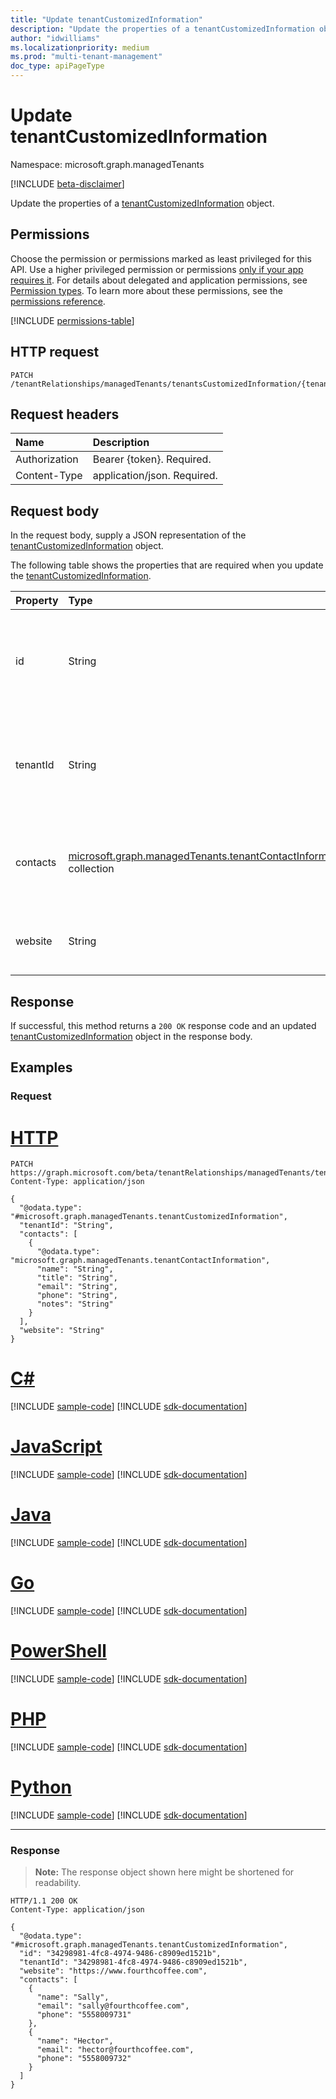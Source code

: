 ```yaml
---
title: "Update tenantCustomizedInformation"
description: "Update the properties of a tenantCustomizedInformation object."
author: "idwilliams"
ms.localizationpriority: medium
ms.prod: "multi-tenant-management"
doc_type: apiPageType
---
```


# Update tenantCustomizedInformation
Namespace: microsoft.graph.managedTenants

[!INCLUDE [beta-disclaimer](../../includes/beta-disclaimer.md)]

Update the properties of a [tenantCustomizedInformation](../resources/managedtenants-tenantcustomizedinformation.md) object.

## Permissions
Choose the permission or permissions marked as least privileged for this API. Use a higher privileged permission or permissions [only if your app requires it](/graph/permissions-overview#best-practices-for-using-microsoft-graph-permissions). For details about delegated and application permissions, see [Permission types](/graph/permissions-overview#permission-types). To learn more about these permissions, see the [permissions reference](/graph/permissions-reference).

<!-- { "blockType": "permissions", "name": "managedtenants_tenantcustomizedinformation_update" } -->
[!INCLUDE [permissions-table](../includes/permissions/managedtenants-tenantcustomizedinformation-update-permissions.md)]

## HTTP request

<!-- {
  "blockType": "ignored"
}
-->
``` http
PATCH /tenantRelationships/managedTenants/tenantsCustomizedInformation/{tenantCustomizedInformationId}
```

## Request headers
|Name|Description|
|:---|:---|
|Authorization|Bearer {token}. Required.|
|Content-Type|application/json. Required.|

## Request body
In the request body, supply a JSON representation of the [tenantCustomizedInformation](../resources/managedtenants-tenantcustomizedinformation.md) object.

The following table shows the properties that are required when you update the [tenantCustomizedInformation](../resources/managedtenants-tenantcustomizedinformation.md).

|Property|Type|Description|
|:---|:---|:---|
|id|String|The Azure Active Directory tenant identifier for the managed tenant.|
|tenantId|String|The Azure Active Directory tenant identifier for the [managed tenant](../resources/managedtenants-tenant.md).|
|contacts|[microsoft.graph.managedTenants.tenantContactInformation](../resources/managedtenants-tenantcontactinformation.md) collection|The collection of contacts associated with the managed tenant.|
|website|String|The website for the managed tenant.|

## Response

If successful, this method returns a `200 OK` response code and an updated [tenantCustomizedInformation](../resources/managedtenants-tenantcustomizedinformation.md) object in the response body.

## Examples

### Request

# [HTTP](#tab/http)
<!-- {
  "blockType": "request",
  "name": "update_tenantcustomizedinformation"
}
-->
``` http
PATCH https://graph.microsoft.com/beta/tenantRelationships/managedTenants/tenantsCustomizedInformation/{tenantCustomizedInformationId}
Content-Type: application/json

{
  "@odata.type": "#microsoft.graph.managedTenants.tenantCustomizedInformation",
  "tenantId": "String",
  "contacts": [
    {
      "@odata.type": "microsoft.graph.managedTenants.tenantContactInformation",
      "name": "String",
      "title": "String",
      "email": "String",
      "phone": "String",
      "notes": "String"
    }
  ],
  "website": "String"
}
```

# [C#](#tab/csharp)
[!INCLUDE [sample-code](../includes/snippets/csharp/update-tenantcustomizedinformation-csharp-snippets.md)]
[!INCLUDE [sdk-documentation](../includes/snippets/snippets-sdk-documentation-link.md)]

# [JavaScript](#tab/javascript)
[!INCLUDE [sample-code](../includes/snippets/javascript/update-tenantcustomizedinformation-javascript-snippets.md)]
[!INCLUDE [sdk-documentation](../includes/snippets/snippets-sdk-documentation-link.md)]

# [Java](#tab/java)
[!INCLUDE [sample-code](../includes/snippets/java/update-tenantcustomizedinformation-java-snippets.md)]
[!INCLUDE [sdk-documentation](../includes/snippets/snippets-sdk-documentation-link.md)]

# [Go](#tab/go)
[!INCLUDE [sample-code](../includes/snippets/go/update-tenantcustomizedinformation-go-snippets.md)]
[!INCLUDE [sdk-documentation](../includes/snippets/snippets-sdk-documentation-link.md)]

# [PowerShell](#tab/powershell)
[!INCLUDE [sample-code](../includes/snippets/powershell/update-tenantcustomizedinformation-powershell-snippets.md)]
[!INCLUDE [sdk-documentation](../includes/snippets/snippets-sdk-documentation-link.md)]

# [PHP](#tab/php)
[!INCLUDE [sample-code](../includes/snippets/php/update-tenantcustomizedinformation-php-snippets.md)]
[!INCLUDE [sdk-documentation](../includes/snippets/snippets-sdk-documentation-link.md)]

# [Python](#tab/python)
[!INCLUDE [sample-code](../includes/snippets/python/update-tenantcustomizedinformation-python-snippets.md)]
[!INCLUDE [sdk-documentation](../includes/snippets/snippets-sdk-documentation-link.md)]

---

### Response
>**Note:** The response object shown here might be shortened for readability.
<!-- {
  "blockType": "response",
  "truncated": true,
  "@odata.type": "microsoft.graph.managedTenants.tenantCustomizedInformation"
}
-->
``` http
HTTP/1.1 200 OK
Content-Type: application/json

{
  "@odata.type": "#microsoft.graph.managedTenants.tenantCustomizedInformation",
  "id": "34298981-4fc8-4974-9486-c8909ed1521b",
  "tenantId": "34298981-4fc8-4974-9486-c8909ed1521b",
  "website": "https://www.fourthcoffee.com",
  "contacts": [
    {
      "name": "Sally",
      "email": "sally@fourthcoffee.com",
      "phone": "5558009731"
    },
    {
      "name": "Hector",
      "email": "hector@fourthcoffee.com",
      "phone": "5558009732"
    }
  ]
}
```
